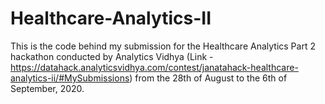 # Healthcare-Analytics-II
This is the code behind my submission for the Healthcare Analytics Part 2 hackathon conducted by Analytics Vidhya (Link - https://datahack.analyticsvidhya.com/contest/janatahack-healthcare-analytics-ii/#MySubmissions) from the 28th of August to the 6th of September, 2020. 

